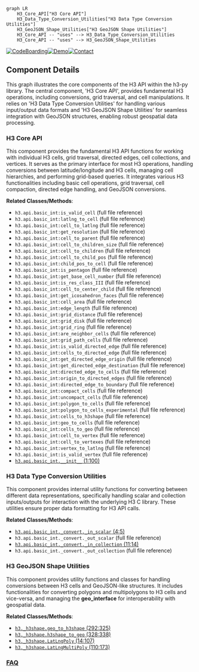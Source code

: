 ```mermaid
graph LR
    H3_Core_API["H3 Core API"]
    H3_Data_Type_Conversion_Utilities["H3 Data Type Conversion Utilities"]
    H3_GeoJSON_Shape_Utilities["H3 GeoJSON Shape Utilities"]
    H3_Core_API -- "uses" --> H3_Data_Type_Conversion_Utilities
    H3_Core_API -- "uses" --> H3_GeoJSON_Shape_Utilities
```
[![CodeBoarding](https://img.shields.io/badge/Generated%20by-CodeBoarding-9cf?style=flat-square)](https://github.com/CodeBoarding/GeneratedOnBoardings)[![Demo](https://img.shields.io/badge/Try%20our-Demo-blue?style=flat-square)](https://www.codeboarding.org/demo)[![Contact](https://img.shields.io/badge/Contact%20us%20-%20contact@codeboarding.org-lightgrey?style=flat-square)](mailto:contact@codeboarding.org)

## Component Details

This graph illustrates the core components of the H3 API within the h3-py library. The central component, 'H3 Core API', provides fundamental H3 operations, including conversions, grid traversal, and cell manipulations. It relies on 'H3 Data Type Conversion Utilities' for handling various input/output data formats and 'H3 GeoJSON Shape Utilities' for seamless integration with GeoJSON structures, enabling robust geospatial data processing.

### H3 Core API
This component provides the fundamental H3 API functions for working with individual H3 cells, grid traversal, directed edges, cell collections, and vertices. It serves as the primary interface for most H3 operations, handling conversions between latitude/longitude and H3 cells, managing cell hierarchies, and performing grid-based queries. It integrates various H3 functionalities including basic cell operations, grid traversal, cell compaction, directed edge handling, and GeoJSON conversions.


**Related Classes/Methods**:

- `h3.api.basic_int:is_valid_cell` (full file reference)
- `h3.api.basic_int:latlng_to_cell` (full file reference)
- `h3.api.basic_int:cell_to_latlng` (full file reference)
- `h3.api.basic_int:get_resolution` (full file reference)
- `h3.api.basic_int:cell_to_parent` (full file reference)
- `h3.api.basic_int:cell_to_children_size` (full file reference)
- `h3.api.basic_int:cell_to_children` (full file reference)
- `h3.api.basic_int:cell_to_child_pos` (full file reference)
- `h3.api.basic_int:child_pos_to_cell` (full file reference)
- `h3.api.basic_int:is_pentagon` (full file reference)
- `h3.api.basic_int:get_base_cell_number` (full file reference)
- `h3.api.basic_int:is_res_class_III` (full file reference)
- `h3.api.basic_int:cell_to_center_child` (full file reference)
- `h3.api.basic_int:get_icosahedron_faces` (full file reference)
- `h3.api.basic_int:cell_area` (full file reference)
- `h3.api.basic_int:edge_length` (full file reference)
- `h3.api.basic_int:grid_distance` (full file reference)
- `h3.api.basic_int:grid_disk` (full file reference)
- `h3.api.basic_int:grid_ring` (full file reference)
- `h3.api.basic_int:are_neighbor_cells` (full file reference)
- `h3.api.basic_int:grid_path_cells` (full file reference)
- `h3.api.basic_int:is_valid_directed_edge` (full file reference)
- `h3.api.basic_int:cells_to_directed_edge` (full file reference)
- `h3.api.basic_int:get_directed_edge_origin` (full file reference)
- `h3.api.basic_int:get_directed_edge_destination` (full file reference)
- `h3.api.basic_int:directed_edge_to_cells` (full file reference)
- `h3.api.basic_int:origin_to_directed_edges` (full file reference)
- `h3.api.basic_int:directed_edge_to_boundary` (full file reference)
- `h3.api.basic_int:compact_cells` (full file reference)
- `h3.api.basic_int:uncompact_cells` (full file reference)
- `h3.api.basic_int:polygon_to_cells` (full file reference)
- `h3.api.basic_int:polygon_to_cells_experimental` (full file reference)
- `h3.api.basic_int:cells_to_h3shape` (full file reference)
- `h3.api.basic_int:geo_to_cells` (full file reference)
- `h3.api.basic_int:cells_to_geo` (full file reference)
- `h3.api.basic_int:cell_to_vertex` (full file reference)
- `h3.api.basic_int:cell_to_vertexes` (full file reference)
- `h3.api.basic_int:vertex_to_latlng` (full file reference)
- `h3.api.basic_int:is_valid_vertex` (full file reference)
- <a href="https://github.com/uber/h3-py/blob/master/src/h3/api/basic_int/__init__.py#L1-L100" target="_blank" rel="noopener noreferrer">`h3.api.basic_int.__init__` (1:100)</a>


### H3 Data Type Conversion Utilities
This component provides internal utility functions for converting between different data representations, specifically handling scalar and collection inputs/outputs for interaction with the underlying H3 C library. These utilities ensure proper data formatting for H3 API calls.


**Related Classes/Methods**:

- <a href="https://github.com/uber/h3-py/blob/master/src/h3/api/basic_int/_convert.py#L4-L5" target="_blank" rel="noopener noreferrer">`h3.api.basic_int._convert._in_scalar` (4:5)</a>
- `h3.api.basic_int._convert._out_scalar` (full file reference)
- <a href="https://github.com/uber/h3-py/blob/master/src/h3/api/basic_int/_convert.py#L11-L14" target="_blank" rel="noopener noreferrer">`h3.api.basic_int._convert._in_collection` (11:14)</a>
- `h3.api.basic_int._convert._out_collection` (full file reference)


### H3 GeoJSON Shape Utilities
This component provides utility functions and classes for handling conversions between H3 cells and GeoJSON-like structures. It includes functionalities for converting polygons and multipolygons to H3 cells and vice-versa, and managing the __geo_interface__ for interoperability with geospatial data.


**Related Classes/Methods**:

- <a href="https://github.com/uber/h3-py/blob/master/src/h3/_h3shape.py#L292-L325" target="_blank" rel="noopener noreferrer">`h3._h3shape.geo_to_h3shape` (292:325)</a>
- <a href="https://github.com/uber/h3-py/blob/master/src/h3/_h3shape.py#L328-L338" target="_blank" rel="noopener noreferrer">`h3._h3shape.h3shape_to_geo` (328:338)</a>
- <a href="https://github.com/uber/h3-py/blob/master/src/h3/_h3shape.py#L14-L107" target="_blank" rel="noopener noreferrer">`h3._h3shape.LatLngPoly` (14:107)</a>
- <a href="https://github.com/uber/h3-py/blob/master/src/h3/_h3shape.py#L110-L173" target="_blank" rel="noopener noreferrer">`h3._h3shape.LatLngMultiPoly` (110:173)</a>




### [FAQ](https://github.com/CodeBoarding/GeneratedOnBoardings/tree/main?tab=readme-ov-file#faq)